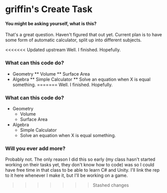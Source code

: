 # griffin's Create Task
#### You might be asking yourself, what is this?
That's a great question. Haven't figured that out yet. Current plan is to have some form of automatic calculator, split up into different subjects.


<<<<<<< Updated upstream
Well. I finished. Hopefully. 

### What can this code do?
* Geometry
** Volume
** Surface Area
* Algebra
** Simple Calculator
** Solve an equation when X is equal something. 
=======
Well. I finished. Hopefully.

### What can this code do?
* Geometry
  * Volume
  * Surface Area
* Algebra
  * Simple Calculator
  * Solve an equation when X is equal something. 

### Will you ever add more? 
Probably not. The only reason I did this so early (my class hasn't started working on their tasks yet, they don't know how to code) was so I could have free time in that class to be able to learn C# and Unity. I'll link the rep to it here whenever I make it, but I'll be working on a game. 
>>>>>>> Stashed changes
